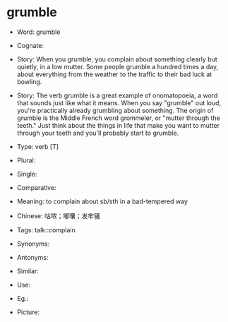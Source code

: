 # grumble

- Word: grumble
- Cognate: 
- Story: When you grumble, you complain about something clearly but quietly, in a low mutter. Some people grumble a hundred times a day, about everything from the weather to the traffic to their bad luck at bowling.
- Story: The verb grumble is a great example of onomatopoeia, a word that sounds just like what it means. When you say "grumble" out loud, you're practically already grumbling about something. The origin of grumble is the Middle French word grommeler, or "mutter through the teeth." Just think about the things in life that make you want to mutter through your teeth and you'll probably start to grumble.

- Type: verb [T]
- Plural: 
- Single: 
- Comparative: 
- Meaning: to complain about sb/sth in a bad-tempered way
- Chinese: 咕哝；嘟囔；发牢骚
- Tags: talk::complain
- Synonyms: 
- Antonyms: 
- Similar: 
- Use: 
- Eg.: 
- Picture: 

